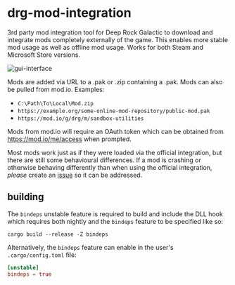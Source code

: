 # drg-mod-integration

3rd party mod integration tool for Deep Rock Galactic to download and integrate mods completely
externally of the game. This enables more stable mod usage as well as offline mod usage. Works for
both Steam and Microsoft Store versions.

![gui-interface](https://github.com/trumank/drg-mod-integration/assets/1144160/fbb7a77f-4347-4d3f-bfa3-ee35254a3867)

Mods are added via URL to a .pak or .zip containing a .pak. Mods can also be pulled from mod.io.
Examples:

 - `C:\Path\To\Local\Mod.zip`
 - `https://example.org/some-online-mod-repository/public-mod.pak`
 - `https://mod.io/g/drg/m/sandbox-utilities`

Mods from mod.io will require an OAuth token which can be obtained from <https://mod.io/me/access>
when prompted.

Most mods work just as if they were loaded via the official integration, but there are still some
behavioural differences. If a mod is crashing or otherwise behaving differently than when using the
official integration, *please* create an
[issue](https://github.com/trumank/drg-mod-integration/issues/new) so it can be addressed.

## building

The `bindeps` unstable feature is required to build and include the DLL hook which requires both
nightly and the `bindeps` feature to be specified like so:

    cargo build --release -Z bindeps

Alternatively, the `bindeps` feature can enable in the user's `.cargo/config.toml` file:

```toml
[unstable]
bindeps = true
```
